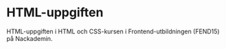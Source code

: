 # HTML-uppgiften
HTML-uppgiften i HTML och CSS-kursen i Frontend-utbildningen (FEND15) på Nackademin.

